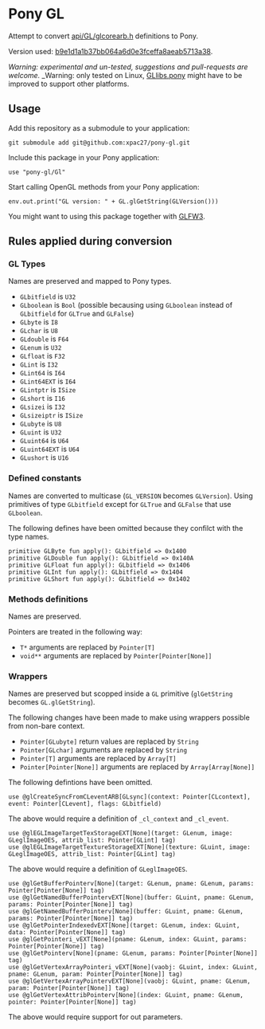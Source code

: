 # Pony GL

Attempt to convert [api/GL/glcorearb.h](https://github.com/KhronosGroup/OpenGL-Registry/api/GL/glcorearb.h) definitions to Pony.

Version used: [b9e1d1a1b37bb064a6d0e3fceffa8aeab5713a38](https://github.com/KhronosGroup/OpenGL-Registry/blob/b9e1d1a1b37bb064a6d0e3fceffa8aeab5713a38/api/GL/glcorearb.h).

_Warning: experimental and un-tested, suggestions and pull-requests are welcome._
_Warning: only tested on Linux, [GLlibs.pony](https://github.com/xpac27/pony-gl/blob/main/Gl/GLlibs.pony) might have to be improved to support other platforms.

## Usage

Add this repository as a submodule to your application:

    git submodule add git@github.com:xpac27/pony-gl.git

Include this package in your Pony application:

    use "pony-gl/Gl"

Start calling OpenGL methods from your Pony application:

    env.out.print("GL version: " + GL.glGetString(GLVersion()))

You might want to using this package together with [GLFW3](https://github.com/xpac27/pony-glfw3).

## Rules applied during conversion

### GL Types

Names are preserved and mapped to Pony types.

- `GLbitfield` is `U32`
- `GLboolean` is `Bool` (possible becausing using `GLboolean` instead of `GLbitfield` for `GLTrue` and `GLFalse`)
- `GLbyte` is `I8`
- `GLchar` is `U8`
- `GLdouble` is `F64`
- `GLenum` is `U32`
- `GLfloat` is `F32`
- `GLint` is `I32`
- `GLint64` is `I64`
- `GLint64EXT` is `I64`
- `GLintptr` is `ISize`
- `GLshort` is `I16`
- `GLsizei` is `I32`
- `GLsizeiptr` is `ISize`
- `GLubyte` is `U8`
- `GLuint` is `U32`
- `GLuint64` is `U64`
- `GLuint64EXT` is `U64`
- `GLushort` is `U16`

### Defined constants

Names are converted to multicase (`GL_VERSION` becomes `GLVersion`). Using primitives of type `GLbitfield` except for `GLTrue` and `GLFalse` that use `GLboolean`.

The following defines have been omitted because they confilct with the type names.

    primitive GLByte fun apply(): GLbitfield => 0x1400
    primitive GLDouble fun apply(): GLbitfield => 0x140A
    primitive GLFloat fun apply(): GLbitfield => 0x1406
    primitive GLInt fun apply(): GLbitfield => 0x1404
    primitive GLShort fun apply(): GLbitfield => 0x1402

### Methods definitions

Names are preserved.

Pointers are treated in the following way:

- `T*` arguments are replaced by `Pointer[T]`
- `void**` arguments are replaced by `Pointer[Pointer[None]]`

### Wrappers

Names are preserved but scopped inside a `GL` primitive (`glGetString` becomes `GL.glGetString`).

The following changes have been made to make using wrappers possible from non-bare context.

- `Pointer[GLubyte]` return values are replaced by `String`
- `Pointer[GLchar]` arguments are replaced by `String`
- `Pointer[T]` arguments are replaced by `Array[T]`
- `Pointer[Pointer[None]]` arguments are replaced by `Array[Array[None]]`

The following defintions have been omitted.

    use @glCreateSyncFromCLeventARB[GLsync](context: Pointer[CLcontext], event: Pointer[CLevent], flags: GLbitfield)

The above would require a definition of `_cl_context` and `_cl_event`.

    use @glEGLImageTargetTexStorageEXT[None](target: GLenum, image: GLeglImageOES, attrib_list: Pointer[GLint] tag)
    use @glEGLImageTargetTextureStorageEXT[None](texture: GLuint, image: GLeglImageOES, attrib_list: Pointer[GLint] tag)

The above would require a definition of `GLeglImageOES`.

    use @glGetBufferPointerv[None](target: GLenum, pname: GLenum, params: Pointer[Pointer[None]] tag)
    use @glGetNamedBufferPointervEXT[None](buffer: GLuint, pname: GLenum, params: Pointer[Pointer[None]] tag)
    use @glGetNamedBufferPointerv[None](buffer: GLuint, pname: GLenum, params: Pointer[Pointer[None]] tag)
    use @glGetPointerIndexedvEXT[None](target: GLenum, index: GLuint, data: Pointer[Pointer[None]] tag)
    use @glGetPointeri_vEXT[None](pname: GLenum, index: GLuint, params: Pointer[Pointer[None]] tag)
    use @glGetPointerv[None](pname: GLenum, params: Pointer[Pointer[None]] tag)
    use @glGetVertexArrayPointeri_vEXT[None](vaobj: GLuint, index: GLuint, pname: GLenum, param: Pointer[Pointer[None]] tag)
    use @glGetVertexArrayPointervEXT[None](vaobj: GLuint, pname: GLenum, param: Pointer[Pointer[None]] tag)
    use @glGetVertexAttribPointerv[None](index: GLuint, pname: GLenum, pointer: Pointer[Pointer[None]] tag)

The above would require support for out parameters.
